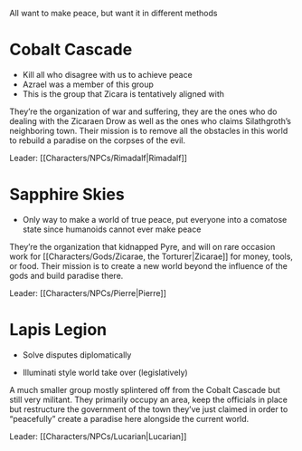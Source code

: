 All want to make peace, but want it in different methods

# Cobalt Cascade
- Kill all who disagree with us to achieve peace
- Azrael was a member of this group
- This is the group that Zicara is tentatively aligned with 

They’re the organization of war and suffering, they are the ones who do dealing with the Zicaraen Drow as well as the ones who claims Silathgroth’s neighboring town. Their mission is to remove all the obstacles in this world to rebuild a paradise on the corpses of the evil.

Leader: [[Characters/NPCs/Rimadalf|Rimadalf]]

# Sapphire Skies
- Only way to make a world of true peace, put everyone into a comatose state since humanoids cannot ever make peace

They’re the organization that kidnapped Pyre, and will on rare occasion work for [[Characters/Gods/Zicarae, the Torturer|Zicarae]] for money, tools, or food. Their mission is to create a new world beyond the influence of the gods and build paradise there.

Leader: [[Characters/NPCs/Pierre|Pierre]]

# Lapis Legion
* Solve disputes diplomatically
- Illuminati style world take over (legislatively)

A much smaller group mostly splintered off from the Cobalt Cascade but still very militant. They primarily occupy an area, keep the officials in place but restructure the government of the town they’ve just claimed in order to “peacefully” create a paradise here alongside the current world.

Leader: [[Characters/NPCs/Lucarian|Lucarian]]
